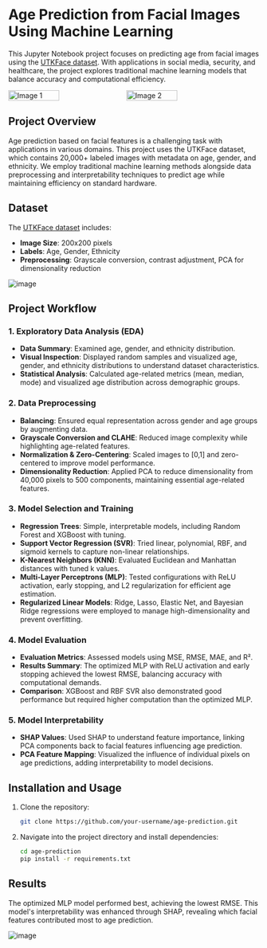 # Age Prediction from Facial Images Using Machine Learning

This Jupyter Notebook project focuses on predicting age from facial images using the [UTKFace dataset](https://www.kaggle.com/datasets/jangedoo/utkface-new). With applications in social media, security, and healthcare, the project explores traditional machine learning models that balance accuracy and computational efficiency.


<div style="display: flex; flex-direction: row;">
    <img src="https://github.com/user-attachments/assets/840b6949-a406-4c12-a7e1-9634a5743a50" alt="Image 1" width="45%" style="margin-right: 10px;"/>
    <img src="https://github.com/user-attachments/assets/fc8ad0cd-5c6e-407b-9f30-dd4b1bfe8b3d" alt="Image 2" width="45%"/>
</div>

## Project Overview
Age prediction based on facial features is a challenging task with applications in various domains. This project uses the UTKFace dataset, which contains 20,000+ labeled images with metadata on age, gender, and ethnicity. We employ traditional machine learning methods alongside data preprocessing and interpretability techniques to predict age while maintaining efficiency on standard hardware.

## Dataset
The [UTKFace dataset](https://www.kaggle.com/jangedoo/utkface-new) includes:
- **Image Size**: 200x200 pixels
- **Labels**: Age, Gender, Ethnicity
- **Preprocessing**: Grayscale conversion, contrast adjustment, PCA for dimensionality reduction

![image](https://github.com/user-attachments/assets/f0979f99-fe24-4ed6-b533-54c817200186)

## Project Workflow

### 1. Exploratory Data Analysis (EDA)
   - **Data Summary**: Examined age, gender, and ethnicity distribution.
   - **Visual Inspection**: Displayed random samples and visualized age, gender, and ethnicity distributions to understand dataset characteristics.
   - **Statistical Analysis**: Calculated age-related metrics (mean, median, mode) and visualized age distribution across demographic groups.

### 2. Data Preprocessing
   - **Balancing**: Ensured equal representation across gender and age groups by augmenting data.
   - **Grayscale Conversion and CLAHE**: Reduced image complexity while highlighting age-related features.
   - **Normalization & Zero-Centering**: Scaled images to [0,1] and zero-centered to improve model performance.
   - **Dimensionality Reduction**: Applied PCA to reduce dimensionality from 40,000 pixels to 500 components, maintaining essential age-related features.

### 3. Model Selection and Training
   - **Regression Trees**: Simple, interpretable models, including Random Forest and XGBoost with tuning.
   - **Support Vector Regression (SVR)**: Tried linear, polynomial, RBF, and sigmoid kernels to capture non-linear relationships.
   - **K-Nearest Neighbors (KNN)**: Evaluated Euclidean and Manhattan distances with tuned k values.
   - **Multi-Layer Perceptrons (MLP)**: Tested configurations with ReLU activation, early stopping, and L2 regularization for efficient age estimation.
   - **Regularized Linear Models**: Ridge, Lasso, Elastic Net, and Bayesian Ridge regressions were employed to manage high-dimensionality and prevent overfitting.

### 4. Model Evaluation
   - **Evaluation Metrics**: Assessed models using MSE, RMSE, MAE, and R².
   - **Results Summary**: The optimized MLP with ReLU activation and early stopping achieved the lowest RMSE, balancing accuracy with computational demands.
   - **Comparison**: XGBoost and RBF SVR also demonstrated good performance but required higher computation than the optimized MLP.

### 5. Model Interpretability
   - **SHAP Values**: Used SHAP to understand feature importance, linking PCA components back to facial features influencing age prediction.
   - **PCA Feature Mapping**: Visualized the influence of individual pixels on age predictions, adding interpretability to model decisions.

## Installation and Usage
1. Clone the repository:
   ```bash
   git clone https://github.com/your-username/age-prediction.git
   ```

2. Navigate into the project directory and install dependencies:
   ```bash
   cd age-prediction
   pip install -r requirements.txt
   ```
## Results
The optimized MLP model performed best, achieving the lowest RMSE. This model's interpretability was enhanced through SHAP, revealing which facial features contributed most to age prediction.

![image](https://github.com/user-attachments/assets/0db60c63-3024-4c4d-9c33-195e51d60a32)
